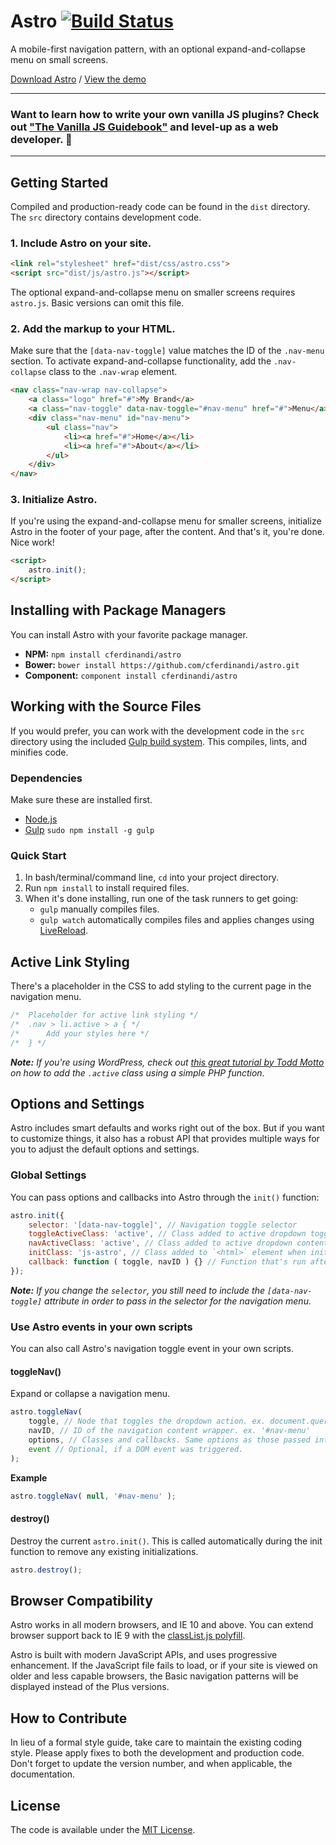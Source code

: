 # Astro [![Build Status](https://travis-ci.org/cferdinandi/astro.svg)](https://travis-ci.org/cferdinandi/astro)
A mobile-first navigation pattern, with an optional expand-and-collapse menu on small screens.

[Download Astro](https://github.com/cferdinandi/astro/archive/master.zip) / [View the demo](http://cferdinandi.github.io/astro/)


<hr>

### Want to learn how to write your own vanilla JS plugins? Check out ["The Vanilla JS Guidebook"](https://gomakethings.com/vanilla-js-guidebook/) and level-up as a web developer. 🚀

<hr>



## Getting Started

Compiled and production-ready code can be found in the `dist` directory. The `src` directory contains development code.

### 1. Include Astro on your site.

```html
<link rel="stylesheet" href="dist/css/astro.css">
<script src="dist/js/astro.js"></script>
```

The optional expand-and-collapse menu on smaller screens requires `astro.js`. Basic versions can omit this file.

### 2. Add the markup to your HTML.

Make sure that the `[data-nav-toggle]` value matches the ID of the `.nav-menu` section. To activate expand-and-collapse functionality, add the `.nav-collapse` class to the `.nav-wrap` element.

```html
<nav class="nav-wrap nav-collapse">
	<a class="logo" href="#">My Brand</a>
	<a class="nav-toggle" data-nav-toggle="#nav-menu" href="#">Menu</a>
	<div class="nav-menu" id="nav-menu">
		<ul class="nav">
			<li><a href="#">Home</a></li>
			<li><a href="#">About</a></li>
		</ul>
	</div>
</nav>
```


### 3. Initialize Astro.

If you're using the expand-and-collapse menu for smaller screens, initialize Astro in the footer of your page, after the content. And that's it, you're done. Nice work!

```html
<script>
	astro.init();
</script>
```



## Installing with Package Managers

You can install Astro with your favorite package manager.

* **NPM:** `npm install cferdinandi/astro`
* **Bower:** `bower install https://github.com/cferdinandi/astro.git`
* **Component:** `component install cferdinandi/astro`



## Working with the Source Files

If you would prefer, you can work with the development code in the `src` directory using the included [Gulp build system](http://gulpjs.com/). This compiles, lints, and minifies code.

### Dependencies
Make sure these are installed first.

* [Node.js](http://nodejs.org)
* [Gulp](http://gulpjs.com) `sudo npm install -g gulp`

### Quick Start

1. In bash/terminal/command line, `cd` into your project directory.
2. Run `npm install` to install required files.
3. When it's done installing, run one of the task runners to get going:
	* `gulp` manually compiles files.
	* `gulp watch` automatically compiles files and applies changes using [LiveReload](http://livereload.com/).



## Active Link Styling

There's a placeholder in the CSS to add styling to the current page in the navigation menu.

```css
/*  Placeholder for active link styling */
/*  .nav > li.active > a { */
/*      Add your styles here */
/*  } */
```

***Note:*** *If you're using WordPress, check out [this great tutorial by Todd Motto](http://www.toddmotto.com/highlight-your-current-page-with-wordpress-conditionals) on how to add the `.active` class using a simple PHP function.*



## Options and Settings

Astro includes smart defaults and works right out of the box. But if you want to customize things, it also has a robust API that provides multiple ways for you to adjust the default options and settings.

### Global Settings

You can pass options and callbacks into Astro through the `init()` function:

```javascript
astro.init({
	selector: '[data-nav-toggle]', // Navigation toggle selector
	toggleActiveClass: 'active', // Class added to active dropdown toggles on small screens
	navActiveClass: 'active', // Class added to active dropdown content areas on small screens
	initClass: 'js-astro', // Class added to `<html>` element when initiated
	callback: function ( toggle, navID ) {} // Function that's run after a dropdown is toggled
});
```

***Note:*** *If you change the `selector`, you still need to include the `[data-nav-toggle]` attribute in order to pass in the selector for the navigation menu.*

### Use Astro events in your own scripts

You can also call Astro's navigation toggle event in your own scripts.

#### toggleNav()
Expand or collapse a navigation menu.

```javascript
astro.toggleNav(
	toggle, // Node that toggles the dropdown action. ex. document.querySelector('#toggle')
	navID, // ID of the navigation content wrapper. ex. '#nav-menu'
	options, // Classes and callbacks. Same options as those passed into the init() function.
	event // Optional, if a DOM event was triggered.
);
```

**Example**

```javascript
astro.toggleNav( null, '#nav-menu' );
```

#### destroy()
Destroy the current `astro.init()`. This is called automatically during the init function to remove any existing initializations.

```javascript
astro.destroy();
```


## Browser Compatibility

Astro works in all modern browsers, and IE 10 and above. You can extend browser support back to IE 9 with the [classList.js polyfill](https://github.com/eligrey/classList.js/).

Astro is built with modern JavaScript APIs, and uses progressive enhancement. If the JavaScript file fails to load, or if your site is viewed on older and less capable browsers, the Basic navigation patterns will be displayed instead of the Plus versions.



## How to Contribute

In lieu of a formal style guide, take care to maintain the existing coding style. Please apply fixes to both the development and production code. Don't forget to update the version number, and when applicable, the documentation.



## License

The code is available under the [MIT License](LICENSE.md).